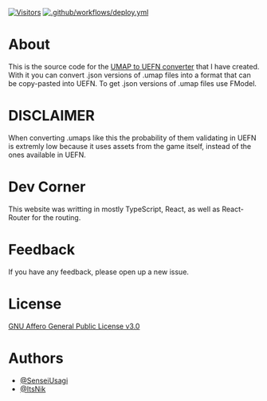 [![Visitors](https://api.visitorbadge.io/api/visitors?path=https%3A%2F%2Fgithub.com%2FSenseiUsagi%2Fumap-to-uefn-converter&countColor=%23ba68c8)](https://visitorbadge.io/status?path=https://github.com/SenseiUsagi/umap-to-uefn-converter)
[![.github/workflows/deploy.yml](https://github.com/SenseiUsagi/umap-to-uefn-converter/actions/workflows/deploy.yml/badge.svg?branch=main)](https://github.com/SenseiUsagi/umap-to-uefn-converter/actions/workflows/deploy.yml)

# About

This is the source code for the [UMAP to UEFN converter](https://senseiusagi.github.io/umap-to-uefn-converter/) that I have created. With it you can convert .json versions of .umap files into a format that can be copy-pasted into UEFN. To get .json versions of .umap files use FModel.

# DISCLAIMER

When converting .umaps like this the probability of them validating in UEFN is extremly low because it uses assets from the game itself, instead of the ones available in UEFN.

# Dev Corner

This website was writting in mostly TypeScript, React, as well as React-Router for the routing.

# Feedback

If you have any feedback, please open up a new issue.


# License

[GNU Affero General Public License v3.0](https://github.com/SenseiUsagi/umap-to-uefn-converter/blob/main/LICENSE)

# Authors

- [@SenseiUsagi](https://github.com/SenseiUsagi)
- [@ItsNik](https://github.com/Its4Nik)

